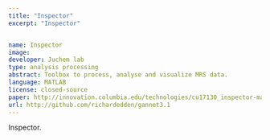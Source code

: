 ```yaml
---
title: "Inspector"
excerpt: "Inspector"


name: Inspector
image:
developer: Juchem lab
type: analysis processing
abstract: Toolbox to process, analyse and visualize MRS data.
language: MATLAB
license: closed-source
paper: http://innovation.columbia.edu/technologies/cu17130_inspector-magnetic-resonance-spectroscopy-software-for-optimized-data-extraction
url: http://github.com/richardedden/gannet3.1
---
```


Inspector.
